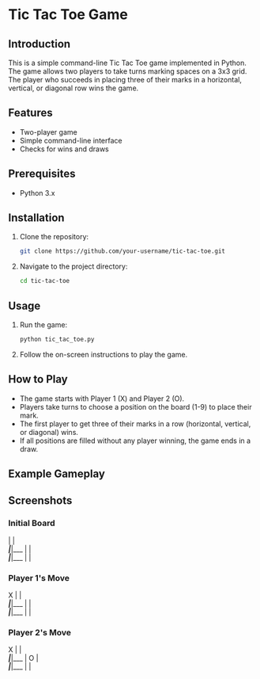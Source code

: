 # Tic Tac Toe Game

## Introduction

This is a simple command-line Tic Tac Toe game implemented in Python. The game allows two players to take turns marking spaces on a 3x3 grid. The player who succeeds in placing three of their marks in a horizontal, vertical, or diagonal row wins the game.

## Features

- Two-player game
- Simple command-line interface
- Checks for wins and draws

## Prerequisites

- Python 3.x

## Installation

1. Clone the repository:
    ```bash
    git clone https://github.com/your-username/tic-tac-toe.git
    ```
2. Navigate to the project directory:
    ```bash
    cd tic-tac-toe
    ```

## Usage

1. Run the game:
    ```bash
    python tic_tac_toe.py
    ```

2. Follow the on-screen instructions to play the game.

## How to Play

- The game starts with Player 1 (X) and Player 2 (O).
- Players take turns to choose a position on the board (1-9) to place their mark.
- The first player to get three of their marks in a row (horizontal, vertical, or diagonal) wins.
- If all positions are filled without any player winning, the game ends in a draw.

## Example Gameplay


## Screenshots

### Initial Board
 |   |   
___|___|___
 |   |   
___|___|___
 |   |   


### Player 1's Move
 X |   |   
___|___|___
 |   |   
___|___|___
 |   |   


### Player 2's Move
 X |   |   
___|___|___
 | O |   
___|___|___
 |   |   


